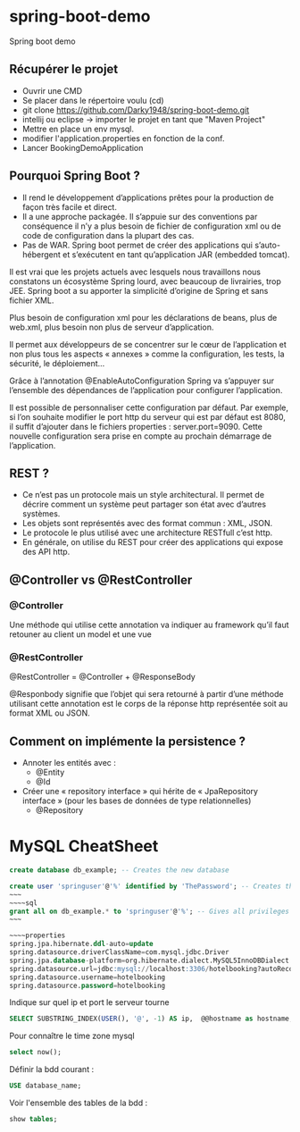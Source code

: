 # spring-boot-demo
Spring boot demo

## Récupérer le projet

* Ouvrir une CMD
* Se placer dans le répertoire voulu (cd)
* git clone https://github.com/Darky1948/spring-boot-demo.git
* intellij ou eclipse -> importer le projet en tant que "Maven Project"
* Mettre en place un env mysql.
* modifier l'application.properties en fonction de la conf.
* Lancer BookingDemoApplication 


## Pourquoi Spring Boot ?

* Il rend le développement d’applications prêtes pour la production de façon très facile et direct.
* Il a une approche packagée. Il s’appuie sur des conventions par conséquence il n’y a plus besoin de fichier de configuration xml ou de code de configuration dans la plupart des cas.
* Pas de WAR. Spring boot permet de créer des applications qui s’auto-hébergent et s’exécutent en tant qu’application JAR (embedded tomcat).


Il est vrai que les projets actuels avec lesquels nous travaillons nous constatons un écosystème Spring lourd, avec beaucoup de livrairies, trop JEE. Spring boot a su apporter la simplicité d’origine de Spring et sans fichier XML.

Plus besoin de configuration xml pour les déclarations de beans, plus de web.xml, plus besoin non plus de serveur d’application.

Il permet aux développeurs de se concentrer sur le cœur de l’application et non plus tous les aspects « annexes » comme la configuration, les tests, la sécurité, le déploiement…

Grâce à l’annotation @EnableAutoConfiguration Spring va s’appuyer sur l’ensemble des dépendances de l’application pour configurer l’application.

Il est possible de personnaliser cette configuration par défaut. Par exemple, si l’on souhaite modifier le port http du serveur qui est par défaut est 8080, il suffit d’ajouter dans le fichiers properties : server.port=9090.
Cette nouvelle configuration sera prise en compte au prochain démarrage de l’application.

## REST ?

* Ce n’est pas un protocole mais un style architectural. Il permet de décrire comment un système peut partager son état avec d’autres systèmes.
* Les objets sont représentés avec des format commun :  XML, JSON.
* Le protocole le plus utilisé avec une architecture RESTfull c’est http.
* En générale, on utilise du REST pour créer des applications qui expose des API http.

## @Controller vs @RestController

### @Controller

Une méthode qui utilise cette annotation va indiquer au framework qu’il faut retouner au client un model et une vue

### @RestController

@RestController = @Controller + @ResponseBody

@Responbody signifie que l’objet qui sera retourné à partir d’une méthode utilisant cette annotation est le corps de la réponse http représentée soit au format XML ou JSON.

## Comment on implémente la persistence ?

* Annoter les entités avec :
	* @Entity
	* @Id
* Créer une « repository interface » qui hérite de « JpaRepository interface » (pour les bases de données de type relationnelles)
	* @Repository
	
	
# MySQL CheatSheet

~~~~sql
create database db_example; -- Creates the new database
~~~~
~~~~sql
create user 'springuser'@'%' identified by 'ThePassword'; -- Creates the user
~~~
~~~~sql
grant all on db_example.* to 'springuser'@'%'; -- Gives all privileges to the new user on the newly created database
~~~

~~~~properties
spring.jpa.hibernate.ddl-auto=update
spring.datasource.driverClassName=com.mysql.jdbc.Driver
spring.jpa.database-platform=org.hibernate.dialect.MySQL5InnoDBDialect
spring.datasource.url=jdbc:mysql://localhost:3306/hotelbooking?autoReconnect=true&useUnicode=true&useJDBCCompliantTimezoneShift=true&useLegacyDatetimeCode=false&serverTimezone=UTC
spring.datasource.username=hotelbooking
spring.datasource.password=hotelbooking
~~~~

Indique sur quel ip et port le serveur tourne

~~~~sql
SELECT SUBSTRING_INDEX(USER(), '@', -1) AS ip,  @@hostname as hostname, @@port as port, DATABASE() as current_database;
~~~~

Pour connaître le time zone mysql

~~~~sql
select now();
~~~~

Définir la bdd courant :

~~~~sql
USE database_name;
~~~~

Voir l'ensemble des tables de la bdd :

~~~~sql
show tables;
~~~~

